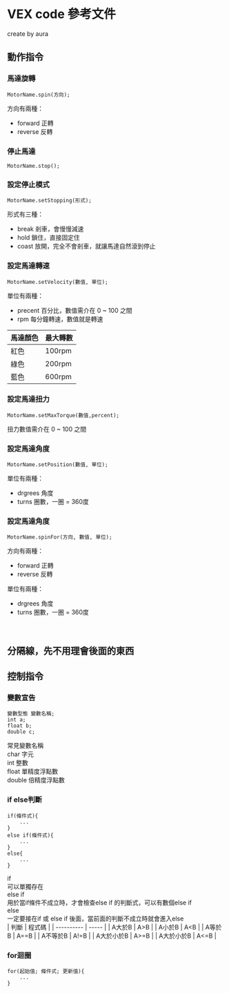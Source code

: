 # VEX code 參考文件

create by aura

動作指令
---
### 馬達旋轉  
<pre><code>MotorName.spin(方向);</code></pre>
方向有兩種：
* forward 正轉
* reverse 反轉

### 停止馬達  
<pre><code>MotorName.stop();</code></pre>

### 設定停止模式  
<pre><code>MotorName.setStopping(形式);</code></pre>
形式有三種：  
* break 剎車，會慢慢減速  
* hold 鎖住，直接固定住  
* coast 放開，完全不會剎車，就讓馬達自然滾到停止  

### 設定馬達轉速  
<pre><code>MotorName.setVelocity(數值, 單位);</code></pre>
單位有兩種： 
* precent 百分比，數值需介在 0 ~ 100 之間  
* rpm 每分鐘轉速，數值就是轉速  

|馬達顏色|最大轉數|
|--|--|
|紅色|100rpm|
|綠色|200rpm|
|藍色|600rpm|

### 設定馬達扭力  
<pre><code>MotorName.setMaxTorque(數值,percent);</code></pre>
扭力數值需介在 0 ~ 100 之間


### 設定馬達角度  
<pre><code>MotorName.setPosition(數值, 單位);</code></pre>
單位有兩種：
* drgrees 角度
* turns 圈數，一圈 = 360度

### 設定馬達角度  
<pre><code>MotorName.spinFor(方向, 數值, 單位); </code></pre>
方向有兩種：
* forward 正轉
* reverse 反轉

單位有兩種：
* drgrees 角度
* turns 圈數，一圈 = 360度  
<br><br>

分隔線，先不用理會後面的東西
---


控制指令
-------------
### 變數宣告
<pre><code>變數型態 變數名稱;
int a;
float b;
double c;
</code></pre>
常見變數名稱  
char 字元  
int 整數  
float 單精度浮點數  
double 倍精度浮點數

### if else判斷
<pre><code>if(條件式){
    ...
}
else if(條件式){
    ...
}
else{
    ...
}
</code></pre>
if  
可以單獨存在  
else if  
用於當if條件不成立時，才會檢查else if 的判斷式，可以有數個else if  
else  
一定要接在if 或 else if 後面，當前面的判斷不成立時就會進入else  
| 判斷      | 程式碼 |
| ---------- | ----- |
| A大於B |   A>B |
| A小於B       |  A<B |
| A等於B       |  A==B |
| A不等於B     |  A!=B |
| A大於小於B   |  A>=B |
| A大於小於B   |  A<=B |

### for迴圈
<pre><code>for(起始值; 條件式; 更新值){
    ...
}
</code></pre>